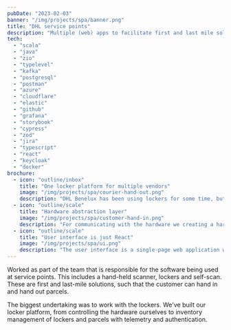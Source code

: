 ```yaml
---
pubDate: "2023-02-03"
banner: "/img/projects/spa/banner.png"
title: "DHL service points"
description: "Multiple (web) apps to facilitate first and last mile solutions at servicepoints"
tech:
  - "scala"
  - "java"
  - "zio"
  - "typelevel"
  - "kafka"
  - "postgresql"
  - "postman"
  - "azure"
  - "cloudflare"
  - "elastic"
  - "github"
  - "grafana"
  - "storybook"
  - "cypress"
  - "zod"
  - "jira"
  - "typescript"
  - "react"
  - "keycloak"
  - "docker"
brochure:
  - icon: "outline/inbox"
    title: "One locker platform for multiple vendors"
    image: "/img/projects/spa/courier-hand-out.png"
    description: "DHL Benelux has been using lockers for some time, but they have encountered issues with the white-labeled software provided by the vendors. In late 2022, they began developing a new platform that encompasses all vendors, from communication with the hardware to the user interface on the lockers."
  - icon: "outline/scale"
    title: "Hardware abstraction layer"
    image: "/img/projects/spa/customer-hand-in.png"
    description: "For communicating with the hardware we creating a hardware abstraction layer in the form of a REST API. This runs locally on the machines and per vendor, it will talk a different protocol. For the REST API we used Scala, http4s, fs2, tapir and scodec. The REST API is the same OpenAPI contract and therefore the frontend does not need any change per vendor."
  - icon: "outline/scale"
    title: "User interface is just React"
    image: "/img/projects/spa/ui.png"
    description: "The user interface is a single-page web application which is written in TypeScript/React. It communicates locally with the Hardware Abstraction Layer. There is another API that is highly secured to check if someone is allowed to open a door to retrieve or bring a parcel."
---
```


Worked as part of the team that is responsible for the software being used at service points. This includes a hand-held scanner, lockers and self-scan. These are first and last-mile solutions, such that the customer can hand in and hand out parcels.

The biggest undertaking was to work with the lockers. We've built our locker platform, from controlling the hardware ourselves to inventory management of lockers and parcels with telemetry and authentication.
